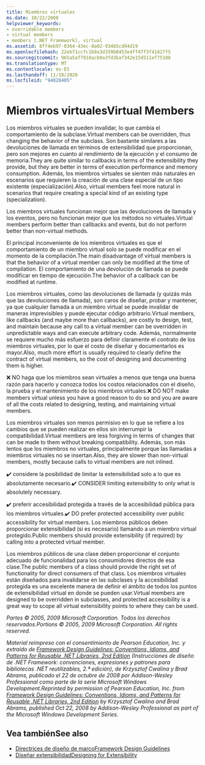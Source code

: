 ```yaml
---
title: Miembros virtuales
ms.date: 10/22/2008
helpviewer_keywords:
- overridable members
- virtual members
- members [.NET Framework], virtual
ms.assetid: 8ff4eb97-0364-43ec-8a02-934b5cd94d19
ms.openlocfilehash: 22eb71ccfc1b9a3d359b0453e4ff47f3f41827f5
ms.sourcegitcommit: 965a5af7918acb0a3fd3baf342e15d511ef75188
ms.translationtype: MT
ms.contentlocale: es-ES
ms.lasthandoff: 11/18/2020
ms.locfileid: "94828405"
---
```

# <a name="virtual-members"></a><span data-ttu-id="720f5-102">Miembros virtuales</span><span class="sxs-lookup"><span data-stu-id="720f5-102">Virtual Members</span></span>
<span data-ttu-id="720f5-103">Los miembros virtuales se pueden invalidar, lo que cambia el comportamiento de la subclase.</span><span class="sxs-lookup"><span data-stu-id="720f5-103">Virtual members can be overridden, thus changing the behavior of the subclass.</span></span> <span data-ttu-id="720f5-104">Son bastante similares a las devoluciones de llamada en términos de extensibilidad que proporcionan, pero son mejores en cuanto al rendimiento de la ejecución y el consumo de memoria.</span><span class="sxs-lookup"><span data-stu-id="720f5-104">They are quite similar to callbacks in terms of the extensibility they provide, but they are better in terms of execution performance and memory consumption.</span></span> <span data-ttu-id="720f5-105">Además, los miembros virtuales se sienten más naturales en escenarios que requieren la creación de una clase especial de un tipo existente (especialización).</span><span class="sxs-lookup"><span data-stu-id="720f5-105">Also, virtual members feel more natural in scenarios that require creating a special kind of an existing type (specialization).</span></span>

 <span data-ttu-id="720f5-106">Los miembros virtuales funcionan mejor que las devoluciones de llamada y los eventos, pero no funcionan mejor que los métodos no virtuales.</span><span class="sxs-lookup"><span data-stu-id="720f5-106">Virtual members perform better than callbacks and events, but do not perform better than non-virtual methods.</span></span>

 <span data-ttu-id="720f5-107">El principal inconveniente de los miembros virtuales es que el comportamiento de un miembro virtual solo se puede modificar en el momento de la compilación.</span><span class="sxs-lookup"><span data-stu-id="720f5-107">The main disadvantage of virtual members is that the behavior of a virtual member can only be modified at the time of compilation.</span></span> <span data-ttu-id="720f5-108">El comportamiento de una devolución de llamada se puede modificar en tiempo de ejecución.</span><span class="sxs-lookup"><span data-stu-id="720f5-108">The behavior of a callback can be modified at runtime.</span></span>

 <span data-ttu-id="720f5-109">Los miembros virtuales, como las devoluciones de llamada (y quizás más que las devoluciones de llamada), son caros de diseñar, probar y mantener, ya que cualquier llamada a un miembro virtual se puede invalidar de maneras imprevisibles y puede ejecutar código arbitrario.</span><span class="sxs-lookup"><span data-stu-id="720f5-109">Virtual members, like callbacks (and maybe more than callbacks), are costly to design, test, and maintain because any call to a virtual member can be overridden in unpredictable ways and can execute arbitrary code.</span></span> <span data-ttu-id="720f5-110">Además, normalmente se requiere mucho más esfuerzo para definir claramente el contrato de los miembros virtuales, por lo que el costo de diseñar y documentarlos es mayor.</span><span class="sxs-lookup"><span data-stu-id="720f5-110">Also, much more effort is usually required to clearly define the contract of virtual members, so the cost of designing and documenting them is higher.</span></span>

 <span data-ttu-id="720f5-111">❌ NO haga que los miembros sean virtuales a menos que tenga una buena razón para hacerlo y conozca todos los costos relacionados con el diseño, la prueba y el mantenimiento de los miembros virtuales.</span><span class="sxs-lookup"><span data-stu-id="720f5-111">❌ DO NOT make members virtual unless you have a good reason to do so and you are aware of all the costs related to designing, testing, and maintaining virtual members.</span></span>

 <span data-ttu-id="720f5-112">Los miembros virtuales son menos permisivo en lo que se refiere a los cambios que se pueden realizar en ellos sin interrumpir la compatibilidad.</span><span class="sxs-lookup"><span data-stu-id="720f5-112">Virtual members are less forgiving in terms of changes that can be made to them without breaking compatibility.</span></span> <span data-ttu-id="720f5-113">Además, son más lentos que los miembros no virtuales, principalmente porque las llamadas a miembros virtuales no se insertan.</span><span class="sxs-lookup"><span data-stu-id="720f5-113">Also, they are slower than non-virtual members, mostly because calls to virtual members are not inlined.</span></span>

 <span data-ttu-id="720f5-114">✔️ considere la posibilidad de limitar la extensibilidad solo a lo que es absolutamente necesario.</span><span class="sxs-lookup"><span data-stu-id="720f5-114">✔️ CONSIDER limiting extensibility to only what is absolutely necessary.</span></span>

 <span data-ttu-id="720f5-115">✔️ preferir accesibilidad protegida a través de la accesibilidad pública para los miembros virtuales.</span><span class="sxs-lookup"><span data-stu-id="720f5-115">✔️ DO prefer protected accessibility over public accessibility for virtual members.</span></span> <span data-ttu-id="720f5-116">Los miembros públicos deben proporcionar extensibilidad (si es necesario) llamando a un miembro virtual protegido.</span><span class="sxs-lookup"><span data-stu-id="720f5-116">Public members should provide extensibility (if required) by calling into a protected virtual member.</span></span>

 <span data-ttu-id="720f5-117">Los miembros públicos de una clase deben proporcionar el conjunto adecuado de funcionalidad para los consumidores directos de esa clase.</span><span class="sxs-lookup"><span data-stu-id="720f5-117">The public members of a class should provide the right set of functionality for direct consumers of that class.</span></span> <span data-ttu-id="720f5-118">Los miembros virtuales están diseñados para invalidarse en las subclases y la accesibilidad protegida es una excelente manera de definir el ámbito de todos los puntos de extensibilidad virtual en donde se pueden usar.</span><span class="sxs-lookup"><span data-stu-id="720f5-118">Virtual members are designed to be overridden in subclasses, and protected accessibility is a great way to scope all virtual extensibility points to where they can be used.</span></span>

 <span data-ttu-id="720f5-119">*Partes &copy; 2005, 2009 Microsoft Corporation. Todos los derechos reservados.*</span><span class="sxs-lookup"><span data-stu-id="720f5-119">*Portions &copy; 2005, 2009 Microsoft Corporation. All rights reserved.*</span></span>

 <span data-ttu-id="720f5-120">*Material reimpreso con el consentimiento de Pearson Education, Inc. y extraído de [Framework Design Guidelines: Conventions, Idioms, and Patterns for Reusable .NET Libraries, 2nd Edition](https://www.informit.com/store/framework-design-guidelines-conventions-idioms-and-9780321545619) (Instrucciones de diseño de .NET Framework: convenciones, expresiones y patrones para bibliotecas .NET reutilizables, 2.ª edición), de Krzysztof Cwalina y Brad Abrams, publicado el 22 de octubre de 2008 por Addison-Wesley Professional como parte de la serie Microsoft Windows Development.*</span><span class="sxs-lookup"><span data-stu-id="720f5-120">*Reprinted by permission of Pearson Education, Inc. from [Framework Design Guidelines: Conventions, Idioms, and Patterns for Reusable .NET Libraries, 2nd Edition](https://www.informit.com/store/framework-design-guidelines-conventions-idioms-and-9780321545619) by Krzysztof Cwalina and Brad Abrams, published Oct 22, 2008 by Addison-Wesley Professional as part of the Microsoft Windows Development Series.*</span></span>

## <a name="see-also"></a><span data-ttu-id="720f5-121">Vea también</span><span class="sxs-lookup"><span data-stu-id="720f5-121">See also</span></span>

- [<span data-ttu-id="720f5-122">Directrices de diseño de marco</span><span class="sxs-lookup"><span data-stu-id="720f5-122">Framework Design Guidelines</span></span>](index.md)
- [<span data-ttu-id="720f5-123">Diseñar extensibilidad</span><span class="sxs-lookup"><span data-stu-id="720f5-123">Designing for Extensibility</span></span>](designing-for-extensibility.md)
